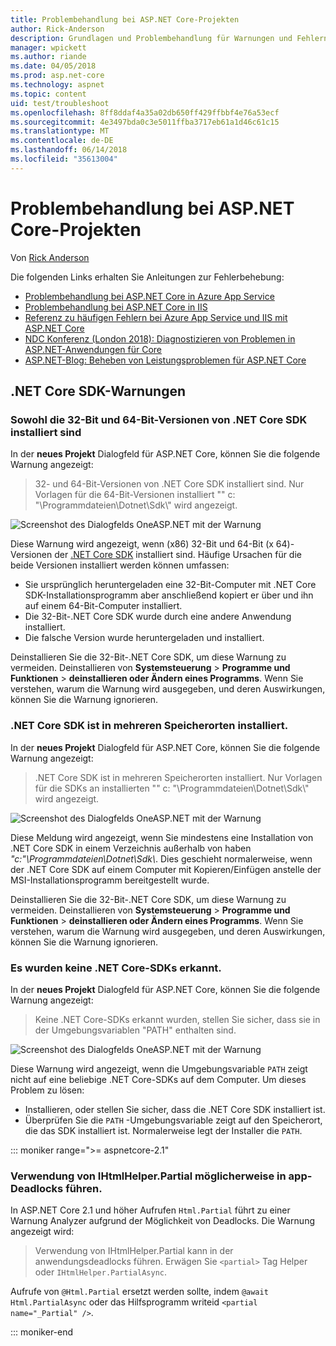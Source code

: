 ```yaml
---
title: Problembehandlung bei ASP.NET Core-Projekten
author: Rick-Anderson
description: Grundlagen und Problembehandlung für Warnungen und Fehlern mit Assistenten für ASP.NET Core-Projekte.
manager: wpickett
ms.author: riande
ms.date: 04/05/2018
ms.prod: asp.net-core
ms.technology: aspnet
ms.topic: content
uid: test/troubleshoot
ms.openlocfilehash: 8ff8ddaf4a35a02db650ff429ffbbf4e76a53ecf
ms.sourcegitcommit: 4e3497bda0c3e5011ffba3717eb61a1d46c61c15
ms.translationtype: MT
ms.contentlocale: de-DE
ms.lasthandoff: 06/14/2018
ms.locfileid: "35613004"
---
```

# <a name="troubleshoot-aspnet-core-projects"></a>Problembehandlung bei ASP.NET Core-Projekten

Von [Rick Anderson](https://twitter.com/RickAndMSFT)

Die folgenden Links erhalten Sie Anleitungen zur Fehlerbehebung:

* [Problembehandlung bei ASP.NET Core in Azure App Service](xref:host-and-deploy/azure-apps/troubleshoot)
* [Problembehandlung bei ASP.NET Core in IIS](xref:host-and-deploy/iis/troubleshoot)
* [Referenz zu häufigen Fehlern bei Azure App Service und IIS mit ASP.NET Core](xref:host-and-deploy/azure-iis-errors-reference)
* [NDC Konferenz (London 2018): Diagnostizieren von Problemen in ASP.NET-Anwendungen für Core](https://www.youtube.com/watch?v=RYI0DHoIVaA)
* [ASP.NET-Blog: Beheben von Leistungsproblemen für ASP.NET Core](https://blogs.msdn.microsoft.com/webdev/2018/05/23/asp-net-core-performance-improvements/)

## <a name="net-core-sdk-warnings"></a>.NET Core SDK-Warnungen

### <a name="both-the-32-bit-and-64-bit-versions-of-the-net-core-sdk-are-installed"></a>Sowohl die 32-Bit und 64-Bit-Versionen von .NET Core SDK installiert sind

In der **neues Projekt** Dialogfeld für ASP.NET Core, können Sie die folgende Warnung angezeigt:

> 32- und 64-Bit-Versionen von .NET Core SDK installiert sind. Nur Vorlagen für die 64-Bit-Versionen installiert "" c: "\\Programmdateien\\Dotnet\\Sdk\\" wird angezeigt.

![Screenshot des Dialogfelds OneASP.NET mit der Warnung](troubleshoot/_static/both32and64bit.png)

Diese Warnung wird angezeigt, wenn (x86) 32-Bit und 64-Bit (x 64)-Versionen der [.NET Core SDK](https://www.microsoft.com/net/download/all) installiert sind. Häufige Ursachen für die beide Versionen installiert werden können umfassen:

* Sie ursprünglich heruntergeladen eine 32-Bit-Computer mit .NET Core SDK-Installationsprogramm aber anschließend kopiert er über und ihn auf einem 64-Bit-Computer installiert.
* Die 32-Bit-.NET Core SDK wurde durch eine andere Anwendung installiert.
* Die falsche Version wurde heruntergeladen und installiert.

Deinstallieren Sie die 32-Bit-.NET Core SDK, um diese Warnung zu vermeiden. Deinstallieren von **Systemsteuerung** > **Programme und Funktionen** > **deinstallieren oder Ändern eines Programms**. Wenn Sie verstehen, warum die Warnung wird ausgegeben, und deren Auswirkungen, können Sie die Warnung ignorieren.

### <a name="the-net-core-sdk-is-installed-in-multiple-locations"></a>.NET Core SDK ist in mehreren Speicherorten installiert.

In der **neues Projekt** Dialogfeld für ASP.NET Core, können Sie die folgende Warnung angezeigt:

> .NET Core SDK ist in mehreren Speicherorten installiert. Nur Vorlagen für die SDKs an installierten "" c: "\\Programmdateien\\Dotnet\\Sdk\\" wird angezeigt.

![Screenshot des Dialogfelds OneASP.NET mit der Warnung](troubleshoot/_static/multiplelocations.png)

Diese Meldung wird angezeigt, wenn Sie mindestens eine Installation von .NET Core SDK in einem Verzeichnis außerhalb von haben *"c:"\\Programmdateien\\Dotnet\\Sdk\\*. Dies geschieht normalerweise, wenn der .NET Core SDK auf einem Computer mit Kopieren/Einfügen anstelle der MSI-Installationsprogramm bereitgestellt wurde.

Deinstallieren Sie die 32-Bit-.NET Core SDK, um diese Warnung zu vermeiden. Deinstallieren von **Systemsteuerung** > **Programme und Funktionen** > **deinstallieren oder Ändern eines Programms**. Wenn Sie verstehen, warum die Warnung wird ausgegeben, und deren Auswirkungen, können Sie die Warnung ignorieren.

### <a name="no-net-core-sdks-were-detected"></a>Es wurden keine .NET Core-SDKs erkannt.

In der **neues Projekt** Dialogfeld für ASP.NET Core, können Sie die folgende Warnung angezeigt:

> Keine .NET Core-SDKs erkannt wurden, stellen Sie sicher, dass sie in der Umgebungsvariablen "PATH" enthalten sind.

![Screenshot des Dialogfelds OneASP.NET mit der Warnung](troubleshoot/_static/NoNetCore.png)

Diese Warnung wird angezeigt, wenn die Umgebungsvariable `PATH` zeigt nicht auf eine beliebige .NET Core-SDKs auf dem Computer. Um dieses Problem zu lösen:

* Installieren, oder stellen Sie sicher, dass die .NET Core SDK installiert ist.
* Überprüfen Sie die `PATH` -Umgebungsvariable zeigt auf den Speicherort, die das SDK installiert ist. Normalerweise legt der Installer die `PATH`.

::: moniker range=">= aspnetcore-2.1"

### <a name="use-of-ihtmlhelperpartial-may-result-in-app-deadlocks"></a>Verwendung von IHtmlHelper.Partial möglicherweise in app-Deadlocks führen.

In ASP.NET Core 2.1 und höher Aufrufen `Html.Partial` führt zu einer Warnung Analyzer aufgrund der Möglichkeit von Deadlocks. Die Warnung angezeigt wird:

> Verwendung von IHtmlHelper.Partial kann in der anwendungsdeadlocks führen. Erwägen Sie `<partial>` Tag Helper oder `IHtmlHelper.PartialAsync`.

Aufrufe von `@Html.Partial` ersetzt werden sollte, indem `@await Html.PartialAsync` oder das Hilfsprogramm writeid `<partial name="_Partial" />`.

::: moniker-end
